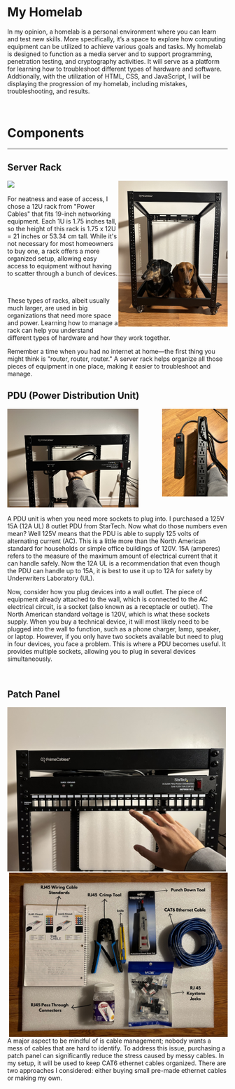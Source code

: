 <h1> My Homelab</h1>
<p>In my opinion, a homelab is a personal environment where you can learn and test new skills. More specifically, it’s a space to explore how computing equipment can be utilized to achieve various goals and tasks. My homelab is designed to function as a media server and to support programming, penetration testing, and cryptography activities. It will serve as a platform for learning how to troubleshoot different types of hardware and software. Addtionally, with the utilization of HTML, CSS, and JavaScript, I will be displaying the progression of my homelab, including mistakes, troubleshooting, and results.</p>
<br>
<h1> Components </h1>
<hr>
<h2> Server Rack </h2>
<img src = "Server-Rack1.jpg" width = "150">  <img src = "RACK2.jpg" width="250" align = "right"> 
<p> For neatness and ease of access, I chose a 12U rack from "Power Cables" that fits 19-inch networking equipment. Each 1U is 1.75 inches tall, so the height of this rack is 1.75 x 12U = 21 inches or 53.34 cm tall. While it's not necessary for most homeowners to buy one, a rack offers a more organized setup, allowing easy access to equipment without having to scatter through a bunch of devices.</p>
  <br>
  
  These types of racks, albeit usually much larger, are used in big organizations that need more space and power. Learning how to manage a rack can help you understand different types of hardware and how they work together.
  <br>
  
 Remember a time when you had no internet at home—the first thing you might think is "router, router, router." A server rack helps organize all those pieces of equipment in one place, making it easier to troubleshoot and manage.
  <br> 

<h2> PDU (Power Distribution Unit) </h2>
<img src = "PDU.jpg"; width = "300"; > 
<img src = "PDUCompar.jpg" width = "150"  align ="right"; > 
<p> A PDU unit is when you need more sockets to plug into. I purchased a 125V 15A (12A UL) 8 outlet PDU from StarTech. Now what do those numbers even mean? 
  Well 125V means that the PDU is able to supply 125 volts of alternating current (AC). This is a little more than the North American standard for households or simple 
  office buildings of 120V. 15A (amperes) refers to the measure of the maximum amount of electrical current that it can handle safely. Now the 12A UL is a recommendation 
  that even though the PDU can handle up to 15A, it is best to use it up to 12A for safety by Underwriters Laboratory (UL). 
  <br> 
  
Now, consider how you plug devices into a wall outlet. The piece of equipment already attached to the wall, which is connected to the AC electrical circuit, is a socket (also known as a receptacle or outlet). The North American standard voltage is 120V, which is what these sockets supply. When you buy a technical device, it will most likely need to be plugged into the wall to function, such as a phone charger, lamp, speaker, or laptop. However, if you only have two sockets available but need to plug in four devices, you face a problem. This is where a PDU becomes useful. It provides multiple sockets, allowing you to plug in several devices simultaneously.

<br> 
<h2> Patch Panel </h2>
<img src = "PatchPanel.jpg"; width ="500"> 
<img src = "Eth.jpg"; width = "500" align= "right">
<br>
<p> A major aspect to be mindful of is cable management; nobody wants a mess of cables that are hard to identify. To address this issue, purchasing a patch panel can significantly reduce the stress caused by messy cables. In my setup, it will be used to keep CAT6 ethernet cables organized. There are two approaches I considered: either buying small pre-made ethernet cables or making my own.</p>
<br>
